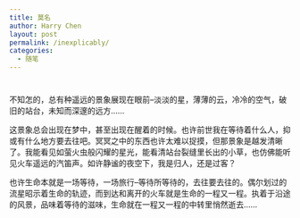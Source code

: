 ```yaml
---
title: 莫名
author: Harry Chen
layout: post
permalink: /inexplicably/
categories:
  - 随笔
---
```

# 

不知怎的，总有种遥远的景象展现在眼前–淡淡的星，薄薄的云，冷冷的空气，破旧的站台，未知而深邃的远方……

这景象总会出现在梦中，甚至出现在醒着的时候。也许前世我在等待着什么人，抑或有什么地方要去往吧。冥冥之中的东西也许太难以捉摸，但那景象是越发清晰了。我能看见如萤火虫般闪耀的星光，能看清站台裂缝里长出的小草，也仿佛能听见火车遥远的汽笛声。如许静谧的夜空下，我是归人，还是过客？

也许生命本就是一场等待，一场旅行–等待所等待的，去往要去往的。偶尔划过的流星昭示着生命的轨迹，而到达和离开的火车就是生命的一程又一程。执着于沿途的风景，品味着等待的滋味，生命就在一程又一程的中转里悄然逝去……